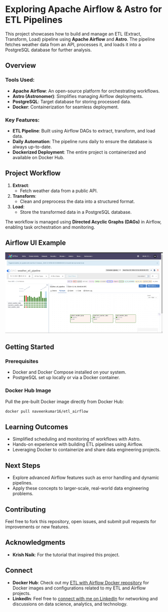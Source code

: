 # Exploring Apache Airflow & Astro for ETL Pipelines

This project showcases how to build and manage an ETL (Extract, Transform, Load) pipeline using **Apache Airflow** and **Astro**. The pipeline fetches weather data from an API, processes it, and loads it into a PostgreSQL database for further analysis.

## Overview

### Tools Used:
- **Apache Airflow**: An open-source platform for orchestrating workflows.
- **Astro (Astronomer)**: Simplifies managing Airflow deployments.
- **PostgreSQL**: Target database for storing processed data.
- **Docker**: Containerization for seamless deployment.

### Key Features:
- **ETL Pipeline**: Built using Airflow DAGs to extract, transform, and load data.
- **Daily Automation**: The pipeline runs daily to ensure the database is always up-to-date.
- **Dockerized Deployment**: The entire project is containerized and available on Docker Hub.

## Project Workflow

1. **Extract**:
   - Fetch weather data from a public API.
2. **Transform**:
   - Clean and preprocess the data into a structured format.
3. **Load**:
   - Store the transformed data in a PostgreSQL database.

The workflow is managed using **Directed Acyclic Graphs (DAGs)** in Airflow, enabling task orchestration and monitoring.

## Airflow UI Example
![Airflow DAGs](https://github.com/Naveennnkumar-Bit/etl-airflow-weather-pipeline/blob/main/AFL.png)


## Getting Started

### Prerequisites
- Docker and Docker Compose installed on your system.
- PostgreSQL set up locally or via a Docker container.

### Docker Hub Image
Pull the pre-built Docker image directly from Docker Hub:
```bash
docker pull naveenkumar16/etl_airflow
```

## Learning Outcomes

- Simplified scheduling and monitoring of workflows with Astro.
- Hands-on experience with building ETL pipelines using Airflow.
- Leveraging Docker to containerize and share data engineering projects.

## Next Steps

- Explore advanced Airflow features such as error handling and dynamic pipelines.
- Apply these concepts to larger-scale, real-world data engineering problems.

## Contributing
Feel free to fork this repository, open issues, and submit pull requests for improvements or new features.

## Acknowledgments
- **Krish Naik**: For the tutorial that inspired this project.

## Connect
- **Docker Hub**: Check out my [ETL with Airflow Docker repository](https://hub.docker.com/repository/docker/naveenkumar16/etl_airflow/general) for Docker images and configurations related to my ETL and Airflow projects.
- **LinkedIn**: Feel free to [connect with me on LinkedIn](https://linkedin.com/in/naveennnkumar) for networking and discussions on data science, analytics, and technology.

